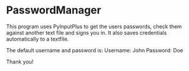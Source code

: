 # PasswordManager
This program uses PyInputPlus to get the users passwords, check them against another text file and signs you in. It also saves credentials automatically to a textfile.

The default username and password is:
Username: John
Password: Doe

Thank you!
